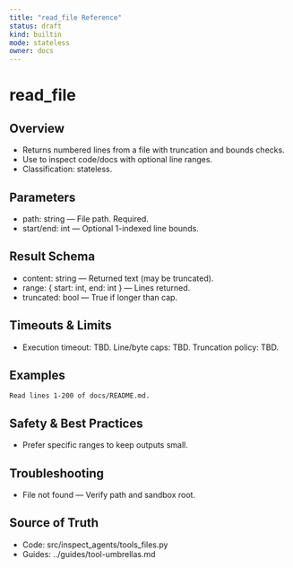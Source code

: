 ```yaml
---
title: "read_file Reference"
status: draft
kind: builtin
mode: stateless
owner: docs
---
```


# read_file

## Overview
- Returns numbered lines from a file with truncation and bounds checks.
- Use to inspect code/docs with optional line ranges.
- Classification: stateless.

## Parameters
- path: string — File path. Required.
- start/end: int — Optional 1-indexed line bounds.

## Result Schema
- content: string — Returned text (may be truncated).
- range: { start: int, end: int } — Lines returned.
- truncated: bool — True if longer than cap.

## Timeouts & Limits
- Execution timeout: TBD. Line/byte caps: TBD. Truncation policy: TBD.

## Examples
```
Read lines 1-200 of docs/README.md.
```

## Safety & Best Practices
- Prefer specific ranges to keep outputs small.

## Troubleshooting
- File not found — Verify path and sandbox root.

## Source of Truth
- Code: src/inspect_agents/tools_files.py
- Guides: ../guides/tool-umbrellas.md

